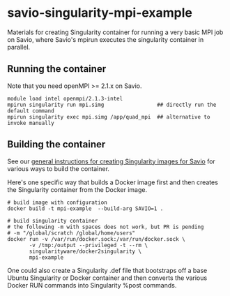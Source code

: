 # savio-singularity-mpi-example
Materials for creating Singularity container for running a very basic MPI job on Savio, where Savio's mpirun executes the singularity container in parallel. 

## Running the container

Note that you need openMPI >= 2.1.x on Savio.

```
module load intel openmpi/2.1.3-intel
mpirun singularity run mpi.simg                 ## directly run the default command
mpirun singularity exec mpi.simg /app/quad_mpi  ## alternative to invoke manually
```

## Building the container

See our [general instructions for creating Singularity images for Savio](https://github.com/ucb-rit/savio-singularity-template) for various ways to build the container.

Here's one specific way that builds a Docker image first and then creates the Singularity container from the Docker image.

```
# build image with configuration
docker build -t mpi-example  --build-arg SAVIO=1 .

# build singularity container
# the following -m with spaces does not work, but PR is pending
# -m "/global/scratch /global/home/users"
docker run -v /var/run/docker.sock:/var/run/docker.sock \
       -v /tmp:/output --privileged -t --rm \
       singularityware/docker2singularity \
       mpi-example
```



One could also create a Singularity .def file that bootstraps off a base Ubuntu Singularity or Docker container and then converts the various Docker RUN commands into Singularity %post commands.
